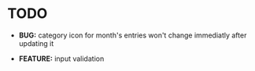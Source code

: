# TODO

- **BUG:** category icon for month's entries won't change immediatly after updating it

- **FEATURE:** input validation 